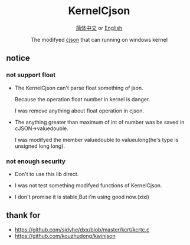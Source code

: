<div align="center">

# KernelCjson

[简体中文](README-zh.md) or [English](README.md)  

The modifyed [cjson](https://github.com/DaveGamble/cJSON) that can running on windows kernel

</div>

## notice
### not support float
- The KernelCjson can't parse float something of json.

  Because the operation float number in kernel is danger.
  
  I was remove anything about float operation in cjson.

- The anything greater than maximum of int of number was be saved in cJSON->valuedouble.
  
  I was modifyed the member valuedouble to valueulong(he's type is unsigned long long).

### not enough security
- Don't to use this lib direct.

- I was not test something modifyed functions of KernelCjson.

- I don't promise it is stable,But i'm using good now.(xixi)

## thank for
- https://github.com/sidyhe/dxx/blob/master/kcrt/kcrtc.c
- https://github.com/kouzhudong/kwinjson
